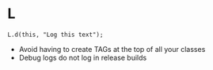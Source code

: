 L
=
`L.d(this, "Log this text"); `
* Avoid having to create TAGs at the top of all your classes
* Debug logs do not log in release builds
